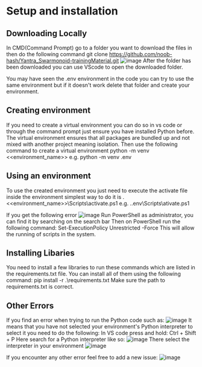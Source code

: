 # Setup and installation
## Downloading Locally
In CMD(Command Prompt) go to a folder you want to download the files in then do the following command
git clone https://github.com/noob-hash/Yantra_Swarmonoid-trainingMaterial.git
![image](https://github.com/noob-hash/Yantra_Swarmonoid-trainingMaterial/assets/80933227/56562768-7bbc-47cf-8b24-d7366e4dfee2)
After the folder has been downloaded you can use VScode to open the downloaded folder.

You may have seen the .env environment in the code you can try to use the same environment but if it doesn't work delete that folder and create your environment.

## Creating environment
If you need to create a virtual environment you can do so in vs code or through the command prompt just ensure you have installed Python before.
The virtual environment ensures that all packages are bundled up and not mixed with another project meaning isolation.
Then use the following command to create a virtual environment
python -m venv <<environment_name>>
e.g. python -m venv .env

## Using an environment
To use the created environment you just need to execute the activate file inside the environment simplest way to do it is
.\<<environment_name>>\Scripts\activate.ps1
e.g. .\.env\Scripts\ativate.ps1

If you get the following error
![image](https://github.com/noob-hash/Yantra_Swarmonoid-trainingMaterial/assets/80933227/6e6c6ec2-c5de-4244-9711-11a15b294f87)
Run PowerShell as administrator, you can find it by searching on the search bar
Then on PowerShell run the following command:
Set-ExecutionPolicy Unrestricted -Force
This will allow the running of scripts in the system.

## Installing Libaries
You need to install a few libraries to run these commands which are listed in the requirements.txt file. You can install all of them using the following command:
pip install -r .\requirements.txt
Make sure the path to requirements.txt is correct.

## Other Errors
If you find an error when trying to run the Python code such as:
![image](https://github.com/noob-hash/Yantra_Swarmonoid-trainingMaterial/assets/80933227/dcd78b40-2c25-4600-ac60-2c2e30097289)
It means that you have not selected your environment's Python interpreter to select it you need to do the following:
In VS code press and hold: Ctrl + Shift + P
Here search for a Python interpreter like so:
![image](https://github.com/noob-hash/Yantra_Swarmonoid-trainingMaterial/assets/80933227/2919460d-7ccb-4c8a-bb5c-d36c43da883b)
There select the interpreter in your environment
![image](https://github.com/noob-hash/Yantra_Swarmonoid-trainingMaterial/assets/80933227/e52617a3-f859-4ed4-b019-d4b27a9bbc11)

If you encounter any other error feel free to add a new issue:
![image](https://github.com/noob-hash/Yantra_Swarmonoid-trainingMaterial/assets/80933227/a83420df-b6c0-4925-aff9-97a3ae1cf365)
